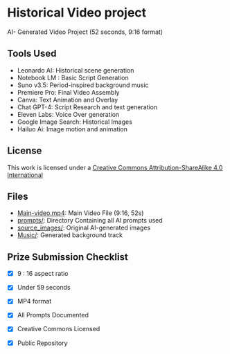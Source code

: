 # Historical Video project 
AI- Generated Video Project (52 seconds, 9:16 format)


## Tools Used 
- Leonardo AI: Historical scene generation
- Notebook LM : Basic Script Generation
- Suno v3.5: Period-inspired background music 
- Premiere Pro: Final Video Assembly 
- Canva: Text Animation and Overlay 
- Chat GPT-4: Script Research and text generation 
- Eleven Labs: Voice Over generation
- Google Image Search: Historical Images
- Hailuo Ai: Image motion and animation 

## License
This work is licensed under a [Creative Commons Attribution-ShareAlike 4.0 International](https://creativecommons.org/licenses/by-sa/4.0/)


## Files

- [Main-video.mp4](https://drive.google.com/file/d/1I8tmn0MMOsIWUgvyDRX0gtlHbHFtlBXH/view?usp=sharing): Main Video File (9:16, 52s) 
- [prompts/](https://docs.google.com/document/d/12uHbx2mw153PzYLhVpUva0kN1ilbprG-J8Svyz9JXuo/edit?usp=sharing): Directory Containing all AI prompts used 
- [source_images/](https://drive.google.com/drive/folders/1xDFBCw8vvrryXzNpwMqH_N1XwMiLkDLr?usp=sharing): Original AI-generated images 
- [Music/](https://suno.com/song/ddcc6213-57bc-4161-b9a3-58b94440d712): Generated background track

## Prize Submission Checklist 
- [x] 9 : 16 aspect ratio
- [x] Under 59 seconds 
- [x] MP4 format 
- [x] All Prompts Documented 
- [x] Creative Commons Licensed 
- [x] Public Repository 

